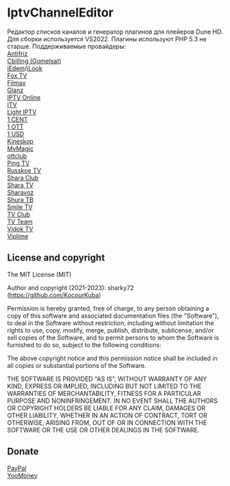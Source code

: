 ﻿# IptvChannelEditor
Редактор списков каналов и генератор плагинов для плейеров Dune HD.  
Для сборки используется VS2022. Плагины используют PHP 5.3 не старше.
Поддерживаемые провайдеры:  
[Antifriz](https://antifriztv.com)  
[Cbilling (Gomelsat)](https://cbilling.live)  
[iEdem](https://iedem.tv)/[iLook](https://ilook.tv)  
[Fox TV](http://fox-tv.fun)  
[Filmax](https://filmax-tv.ru/)  
[Glanz](http://glanz.tv)  
[IPTV Online](http://iptv.online)  
[ITV](https://itv.live)  
[Light IPTV](http://lightiptv.cc)  
[1 CENT](https://1cent.tv)  
[1 OTT](http://1ott.net)  
[1 USD](https://1usd.tv)  
[Kineskop](http://kineskop.club/)  
[MyMagic](http://mymagic.tv/)  
[ottclub](https://www.ottclub.cc)  
[Ping TV](http://ping-tv.com/)  
[Russkoe TV](https://russkoetv.tv/)  
[Shara Club](https://shara.club)  
[Shara TV](https://shara.tv)  
[Sharavoz](https://sharavoz.ru)  
[Shura TB](http://shura.tv)  
[Smile TV](http://smile-tv.live/)  
[TV Club](https://tvclub.cc)  
[TV Team](http://tv.team)  
[Vidok TV](https://vidok.tv)  
[Viplime](http://viplime.fun)  

## License and copyright

The MIT License (MIT)

Author and copyright (2021-2023): sharky72 (https://github.com/KocourKuba)

Permission is hereby granted, free of charge, to any person obtaining a copy
of this software and associated documentation files (the "Software"), to
deal in the Software without restriction, including without limitation the
rights to use, copy, modify, merge, publish, distribute, sublicense, and/or
sell copies of the Software, and to permit persons to whom the Software is
furnished to do so, subject to the following conditions:

The above copyright notice and this permission notice shall be included
in all copies or substantial portions of the Software.

THE SOFTWARE IS PROVIDED "AS IS", WITHOUT WARRANTY OF ANY KIND, EXPRESS OR
IMPLIED, INCLUDING BUT NOT LIMITED TO THE WARRANTIES OF MERCHANTABILITY,
FITNESS FOR A PARTICULAR PURPOSE AND NONINFRINGEMENT. IN NO EVENT SHALL
THE AUTHORS OR COPYRIGHT HOLDERS BE LIABLE FOR ANY CLAIM, DAMAGES OR OTHER
LIABILITY, WHETHER IN AN ACTION OF CONTRACT, TORT OR OTHERWISE, ARISING
FROM, OUT OF OR IN CONNECTION WITH THE SOFTWARE OR THE USE OR OTHER
DEALINGS IN THE SOFTWARE.

## Donate
[PayPal](https://www.paypal.com/donate/?cmd=_donations&business=5DY7PESZL4D8L&currency_code=USD&amount=5)  
[YooMoney](https://yoomoney.ru/to/41001913379027)
